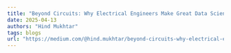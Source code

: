 ```yaml
---
title: "Beyond Circuits: Why Electrical Engineers Make Great Data Scientists"
date: 2025-04-13
authors: "Hind Mukhtar"
tags: blogs
url: "https://medium.com/@hind.mukhtar/beyond-circuits-why-electrical-engineers-make-great-data-scientists-d0116354b0cd"
---
```

